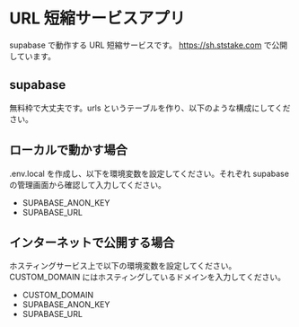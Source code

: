 # URL 短縮サービスアプリ

supabase で動作する URL 短縮サービスです。
https://sh.ststake.com で公開しています。

## supabase

無料枠で大丈夫です。urls というテーブルを作り、以下のような構成にしてください。

## ローカルで動かす場合

.env.local を作成し、以下を環境変数を設定してください。それぞれ supabase の管理画面から確認して入力してください。

- SUPABASE_ANON_KEY
- SUPABASE_URL

## インターネットで公開する場合

ホスティングサービス上で以下の環境変数を設定してください。CUSTOM_DOMAIN にはホスティングしているドメインを入力してください。

- CUSTOM_DOMAIN
- SUPABASE_ANON_KEY
- SUPABASE_URL
